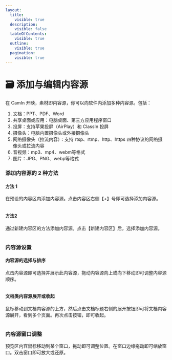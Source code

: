 ```yaml
---
layout:
  title:
    visible: true
  description:
    visible: false
  tableOfContents:
    visible: true
  outline:
    visible: true
  pagination:
    visible: true
---
```


# 🗃️ 添加与编辑内容源

在 CamIn 开映，素材即内容源，你可以向软件内添加多种内容源。包括：

1. 文档：PPT、PDF、Word
2. 共享桌面或应用：电脑桌面、第三方应用程序窗口
3. 投屏：支持苹果投屏（AirPlay）和 ClassIn 投屏
4. 摄像头：电脑内置摄像头或外接摄像头
5. 网络摄像头（拉流内容）：支持 rtsp、rtmp、http、https 四种协议的网络摄像头或拉流内容
6. 音视频：mp3、mp4、webm等格式
7. 图片：JPG、PNG、webp等格式

### 添加内容源的 2 种方法

#### 方法 1

在预设的内容区内添加内容源。点击内容区右侧【+】号即可选择添加内容源。

<figure><img src="../../.gitbook/assets/2024-06-27 11.49.11.gif" alt=""><figcaption></figcaption></figure>

#### 方法2

通过新建内容区的方法添加内容源。点击【新建内容区】后，选择添加内容源。

<figure><img src="../../.gitbook/assets/2024-06-27 11.49.35.gif" alt=""><figcaption></figcaption></figure>

### 内容源设置

#### 内容源的选择与排序

点击内容源即可选择并展示此内容源，拖动内容源向上或向下移动即可调整内容源顺序。

<figure><img src="../../.gitbook/assets/2024-06-27 11.53.54.gif" alt=""><figcaption></figcaption></figure>

#### 文档类内容源展开或收起

鼠标移动到文档内容源的上方，然后点击文档标题右侧的展开按钮即可将文档内容源展开，看到多个页面。再次点击按钮，即可收起。

<figure><img src="../../.gitbook/assets/2024-06-27 11.56.22.gif" alt=""><figcaption></figcaption></figure>

### 内容源窗口调整

预览区内容鼠标移动到某个窗口，拖动即可调整位置。在窗口边缘拖动即可缩放窗口。双击窗口即可放大或还原。

<figure><img src="../../.gitbook/assets/文档内容放大缩小全屏与还原.gif" alt=""><figcaption></figcaption></figure>

